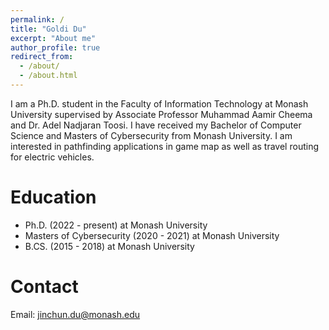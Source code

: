 ```yaml
---
permalink: /
title: "Goldi Du"
excerpt: "About me"
author_profile: true
redirect_from: 
  - /about/
  - /about.html
---
```


I am a Ph.D. student in the Faculty of Information Technology at Monash University supervised by Associate Professor Muhammad Aamir Cheema and Dr. Adel Nadjaran Toosi. I have received my Bachelor of Computer Science and Masters of Cybersecurity from Monash University. I am interested in pathfinding applications in game map as well as travel routing for electric  vehicles. 


Education
=====
* Ph.D. (2022 - present) at Monash University
* Masters of Cybersecurity (2020 - 2021) at Monash University
* B.CS. (2015 - 2018) at Monash University

Contact
=====
Email: jinchun.du@monash.edu

